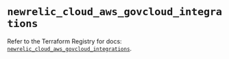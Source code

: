 # `newrelic_cloud_aws_govcloud_integrations`

Refer to the Terraform Registry for docs: [`newrelic_cloud_aws_govcloud_integrations`](https://registry.terraform.io/providers/newrelic/newrelic/3.53.0/docs/resources/cloud_aws_govcloud_integrations).
